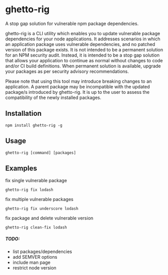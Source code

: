 # ghetto-rig
A stop gap solution for vulnerable npm package dependencies. 

ghetto-rig is a CLI utility which enables you to update vulnerable package dependencies for your node applications. 
It addresses scenarios in which an application package uses vulnerable dependencies, and no patched version of this package exists. It is not intended to be a permanent solution for an NPM security audit. Instead, it is intended to be a stop gap solution that allows your application to continue as normal without changes to code and/or CI build definitions. When permanent solution is available, upgrade your packages as per security advisory recommendations.

Please note that using this tool may introduce breaking changes to an application. A parent package may be incompatible with the updated package/s introduced by ghetto-rig. It is up to the user to assess the compatibility of the newly installed packages. 

## Installation

`npm install ghetto-rig -g`

## Usage
`ghetto-rig [command] [packages]`

## Examples
fix single vulnerable package

`ghetto-rig fix lodash`

fix multiple vulnerable packages

`ghetto-rig fix underscore lodash`

fix package and delete vulnerable version

`ghetto-rig clean-fix lodash`

##### TODO:
- list packages/dependencies
- add SEMVER options
- include man page 
- restrict node version